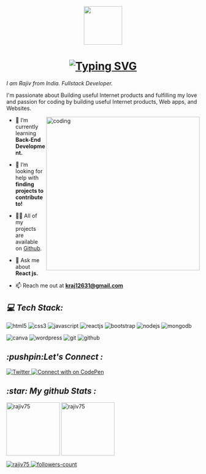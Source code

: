 <!-- <h1 align="center">Hi 👋, I'm Rajiv</h1> -->
<div id="header" align="center">
  <img src="https://media.giphy.com/media/M9gbBd9nbDrOTu1Mqx/giphy.gif" width="100"/>
  </div>
<h1 align="center" ><a href="https://git.io/typing-svg"><img src="https://readme-typing-svg.demolab.com?font=Fira+Code&weight=500&size=28&pause=1000&color=3DFF00&width=435&lines=Hello+%2CThere!+%F0%9F%91%8B;This+is+Rajiv...;Nice+to+Meet+You!" alt="Typing SVG" /></a></h1>
<!-- <h3 align="center">A Passionate Fullstack Developer from India</h3> -->
<!-- <h3 align="center" ><a href="https://git.io/typing-svg"><img src="https://readme-typing-svg.demolab.com?font=Fira+Code&pause=1000&color=3DFF00&width=435&lines=Console.log('Forever+Explorer');Forever+explorer" alt="Typing SVG" /></a></h3>
<!-- 
<div align="center">
  <img src="https://media.giphy.com/media/dWesBcTLavkZuG35MI/giphy.gif" width="600" height="300"/>
</div> -->
<!-- <h2><i>About Me : </i></h2> -->
  
<i>I am Rajiv from India. Fullstack Developer. </i>

I'm passionate about Building useful Internet products and fulfilling my love and passion for coding by building useful Internet products, Web apps, and Websites.

<img align="right" alt="coding" width="400" src="https://dresma.ai/wp-content/uploads/2022/01/mern-stack-developer.gif">

<!-- <p align="left"> <img src="https://komarev.com/ghpvc/?username=rajiv75&label=Profile%20views&color=0e75b6&style=flat" alt="rajiv75" /> </p> -->

- 🌱 I’m currently learning **Back-End Development.**

- 🤝 I’m looking for help with **finding projects to contribute to!**

- 👨‍💻 All of my projects are available on [Github](Github).

- 💬 Ask me about **React js.**

- 📫 Reach me out at **kraj12631@gmail.com**
 
<!----------------------------------- Social Media Links Section ------------------------------------>

<h2><i>💻 Tech Stack:</i></h2>
<div>
<p>
    <img src="https://img.shields.io/badge/HTML5-E34F26?style=for-the-badge&logo=html5&logoColor=white" alt="html5" />
    <img src="https://img.shields.io/badge/CSS3-1572B6?style=for-the-badge&logo=css3&logoColor=white" alt="css3" />
    <img src="https://img.shields.io/badge/JavaScript-F7DF1E?style=for-the-badge&logo=JavaScript&logoColor=white" alt="javascript" />
    <img src="https://img.shields.io/badge/React js-61DAFB?style=for-the-badge&logo=React&logoColor=white" alt="reactjs" />
    <img src="https://img.shields.io/badge/Bootstrap-7952B3?style=for-the-badge&logo=Bootstrap&logoColor=white" alt="bootstrap" />
    <img src="https://img.shields.io/badge/Node.js-339933?style=for-the-badge&logo=nodedotjs&logoColor=white" alt="nodejs" />
    <img src="https://img.shields.io/badge/MongoDB-4EA94B?style=for-the-badge&logo=mongodb&logoColor=white" alt="mongodb" />
</p>
    <img src="https://img.shields.io/badge/Canva-%2300C4CC.svg?&style=for-the-badge&logo=Canva&logoColor=white" alt="canva" />
    <img src="https://img.shields.io/badge/Wordpress-21759B?style=for-the-badge&logo=wordpress&logoColor=white" alt="wordpress" />
    <img src="https://img.shields.io/badge/Git-F05032?style=for-the-badge&logo=Git&logoColor=white" alt="git" />
    <img src="https://img.shields.io/badge/GitHub-000000?style=for-the-badge&logo=GitHub&logoColor=white" alt="github" />
</p>
</div>

<!----------------------------------- Social Media Links Section ------------------------------------>

<h2><i>:pushpin:Let's Connect :</i></h2>
<p align="left">
<a href="https://twitter.com/introvert">
  <img src="https://img.shields.io/badge/Twitter-1DA1F2?style=for-the-badge&logo=Twitter&logoColor=white" alt="Twitter"/>
</a>
<!--   
  <a href="https://www.linkedin.com/in/rajiv-panchal-344350258">
  <img src="https://img.shields.io/badge/linkdin-1DA1F2?style=for-the-badge&logo=Linkdin&logoColor=red" alt="linkdin"/>
</a>
  
  <a href="https://instagram.com/rajiv.9625">
  <img src="https://img.shields.io/badge/instagram-1DA1F2?style=for-the-badge&logo=Instagram&logoColor=pink" alt="instagram"/>
</a>
<a href="https://instagram.com/rajiv.9625" target="blank"><img align="center" src="https://raw.githubusercontent.com/rahuldkjain/github-profile-readme-generator/master/src/images/icons/Social/instagram.svg" alt="rajiv.9625" height="30" width="40" /></a> -->
  
  <a href="https://codepen.io/rajivcode">
  <img src="https://img.shields.io/badge/CodePen-000000?style=for-the-badge&logo=CodePen&logoColor=white" alt="Connect with on CodePen"/>
</a>
</p>


<!----------------------------------- GitHub Stats Section ------------------------------------>

 <h2><i>:star: My github Stats : </i></h2>
<p>
<img align="center" src="http://github-readme-streak-stats.herokuapp.com?user=rajiv75&theme=dark&background=000000" alt="rajiv75" height="139" />
<img align="center" src="https://github-readme-stats.vercel.app/api/top-langs/?username=rajiv75&layout=compact&theme=vision-friendly-dark" alt="rajiv75" height="139" />
  </p>
<!----------------------------------- Profile View Section ------------------------------------>

<p align="left">
    <a href="https://github.com/rajiv75">
        <img src="https://komarev.com/ghpvc/?username=rajiv75&label=Profile%20views&color=0e75b6&style=flat" alt="rajiv75" />
    </a>
    <a href="https://github.com/rajiv75?tab=followers">
        <img src="https://img.shields.io/github/followers/rajiv75?label=Followers&style=social" alt="followers-count">
    </a>
</p>



<!---copy----->
<!-- <p><img align="center" src="https://github-readme-stats.vercel.app/api/top-langs?username=rajiv75&show_icons=true&theme=dark&locale=en&layout=compact" alt="rajiv75" /></p>


<p>&nbsp;<img align="center" src="https://github-readme-stats.vercel.app/api?username=rajiv75&show_icons=true&theme=dark&locale=en" alt="rajiv75" /></p>

<p><img align="center" src="https://github-readme-streak-stats.herokuapp.com/?user=rajiv75&theme=dark" alt="rajiv75" /></p> -->
